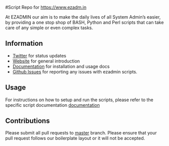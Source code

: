 #Script Repo for https://www.ezadm.in

At EZADMIN our aim is to make the daily lives of all System Admin’s easier, by providing a one stop shop of BASH, Python and Perl scripts that can take care of any simple or even complex tasks.

## Information
* [Twitter](https://twitter.com/ezadm) for status updates
* [Website](httpss://www.ezadm.in/) for general introduction
* [Documentation](https://pgm.readthedocs.io/en/develop/) for installation and usage docs
* [Github Issues](https://github.com/ezadm/EZADMIN_SCRIPTS/issues) for reporting any issues with ezadmin scripts.

## Usage

For instructions on how to setup and run the scripts, please refer to the specific script documentation [documentation](https://pgm.readthedocs.io/en/develop/)

## Contributions

Please submit all pull requests to [master](https://github.com/ezadm/EZADMIN_SCRIPTS/master) branch.
Please ensure that your pull request follows our boilerplate layout or it will not be accepted.




